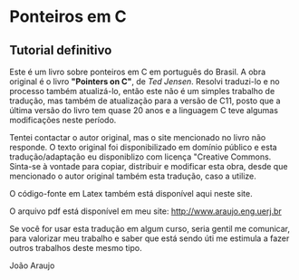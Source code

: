 # Ponteiros em C
## Tutorial definitivo

Este é um livro sobre ponteiros em C em português do Brasil.
A obra original é o livro **"Pointers on C"**, de *Ted Jensen*. Resolvi traduzi-lo e no processo também atualizá-lo, então este não é um simples trabalho de tradução, mas também de atualização para a versão de C11, posto que a última versão do livro tem quase 20 anos e a linguagem C teve algumas modificações neste período.

Tentei contactar o autor original, mas o site mencionado no livro não responde. O texto original foi disponibilizado em domínio público e esta tradução/adaptação eu disponiblizo com licença "Creative Commons. Sinta-se à vontade para copiar, distribuir e modificar esta obra, desde que mencionado o autor original também esta tradução, caso a utilize.

O código-fonte em Latex também está disponível aqui neste site.

O arquivo pdf está disponível em meu site: http://www.araujo.eng.uerj.br

Se você for usar esta tradução em algum curso, seria gentil me comunicar, para valorizar meu trabalho e saber que está sendo úti me estimula a fazer outros trabalhos deste mesmo tipo.

João Araujo
